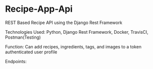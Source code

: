 # Recipe-App-Api
REST Based Recipe API using the Django Rest Framework

Technologies Used: Python, Django Rest Framework, Docker, TravisCI, Postman(Testing)

Function:
Can add recipes, ingredients, tags, and images to a token authenticated user profile

Endpoints:

